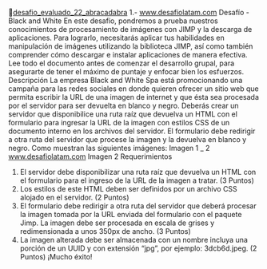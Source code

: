 🚀[desafio_evaluado_22_abracadabra](https://desafio-evaluado-22-abracadabra.onrender.com)
1.-
www.desafiolatam.com
Desafío - Black and White
En este desafío, pondremos a prueba nuestros conocimientos de procesamiento de imágenes
con JIMP y la descarga de aplicaciones. Para lograrlo, necesitarás aplicar tus habilidades en
manipulación de imágenes utilizando la biblioteca JIMP, así como también comprender cómo
descargar e instalar aplicaciones de manera efectiva.
Lee todo el documento antes de comenzar el desarrollo grupal, para asegurarte de tener el
máximo de puntaje y enfocar bien los esfuerzos.
Descripción
La empresa Black and White Spa está promocionando una campaña para las redes sociales
en donde quieren ofrecer un sitio web que permita escribir la URL de una imagen de internet
y que ésta sea procesada por el servidor para ser devuelta en blanco y negro.
Deberás crear un servidor que disponibilice una ruta raíz que devuelva un HTML con el
formulario para ingresar la URL de la imagen con estilos CSS de un documento interno en los
archivos del servidor. El formulario debe redirigir a otra ruta del servidor que procese la
imagen y la devuelva en blanco y negro. Como muestran las siguientes imágenes:
Imagen 1
_ 2
www.desafiolatam.com
Imagen 2
Requerimientos
1. El servidor debe disponibilizar una ruta raíz que devuelva un HTML con el formulario
para el ingreso de la URL de la imagen a tratar. (3 Puntos)
2. Los estilos de este HTML deben ser definidos por un archivo CSS alojado en el
servidor. (2 Puntos)
3. El formulario debe redirigir a otra ruta del servidor que deberá procesar la imagen
tomada por la URL enviada del formulario con el paquete Jimp. La imagen debe ser
procesada en escala de grises y redimensionada a unos 350px de ancho. (3 Puntos)
4. La imagen alterada debe ser almacenada con un nombre incluya una porción de un
UUID y con extensión “jpg”, por ejemplo: 3dcb6d.jpeg. (2 Puntos)
¡Mucho éxito! 

